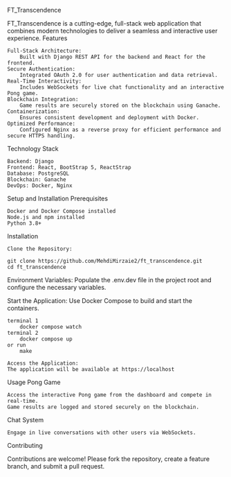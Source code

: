 FT_Transcendence

FT_Transcendence is a cutting-edge, full-stack web application that combines modern technologies to deliver a seamless and interactive user experience.
Features

    Full-Stack Architecture: 
        Built with Django REST API for the backend and React for the frontend.
    Secure Authentication:
        Integrated OAuth 2.0 for user authentication and data retrieval.
    Real-Time Interactivity:
        Includes WebSockets for live chat functionality and an interactive Pong game.
    Blockchain Integration:
        Game results are securely stored on the blockchain using Ganache.
    Containerization:
        Ensures consistent development and deployment with Docker.
    Optimized Performance:
        Configured Nginx as a reverse proxy for efficient performance and secure HTTPS handling.

Technology Stack

    Backend: Django
    Frontend: React, BootStrap 5, ReactStrap
    Database: PostgreSQL
    Blockchain: Ganache
    DevOps: Docker, Nginx

Setup and Installation
Prerequisites

    Docker and Docker Compose installed
    Node.js and npm installed
    Python 3.8+

Installation

    Clone the Repository:

    git clone https://github.com/MehdiMirzaie2/ft_transcendence.git  
    cd ft_transcendence  

Environment Variables:
Populate the .env.dev file in the project root and configure the necessary variables. 

Start the Application:
Use Docker Compose to build and start the containers.

    terminal 1
        docker compose watch
    terminal 2
        docker compose up
    or run
        make

    Access the Application:
    The application will be available at https://localhost

Usage
Pong Game

    Access the interactive Pong game from the dashboard and compete in real-time.
    Game results are logged and stored securely on the blockchain.

Chat System

    Engage in live conversations with other users via WebSockets.

Contributing

Contributions are welcome! Please fork the repository, create a feature branch, and submit a pull request.